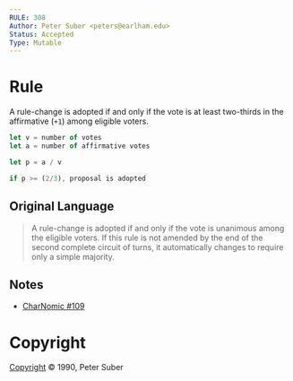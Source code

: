 ```yaml
---
RULE: 308
Author: Peter Suber <peters@earlham.edu>
Status: Accepted
Type: Mutable
---
```


# Rule

A rule-change is adopted if and only if the vote is at least two-thirds in the affirmative (`+1`) among eligible voters.

```javascript
let v = number of votes
let a = number of affirmative votes

let p = a / v

if p >= (2/3), proposal is adopted
```

## Original Language

>A rule-change is adopted if and only if the vote is unanimous among the eligible voters. If this rule is not amended by the end of the second complete circuit of turns, it automatically changes to require only a simple majority.

## Notes

* [CharNomic #109](http://www.tesseract.org/nomic/ruleset.html#NewRules)

# Copyright

[Copyright](http://legacy.earlham.edu/~peters/copyrite.htm) © 1990, Peter Suber
